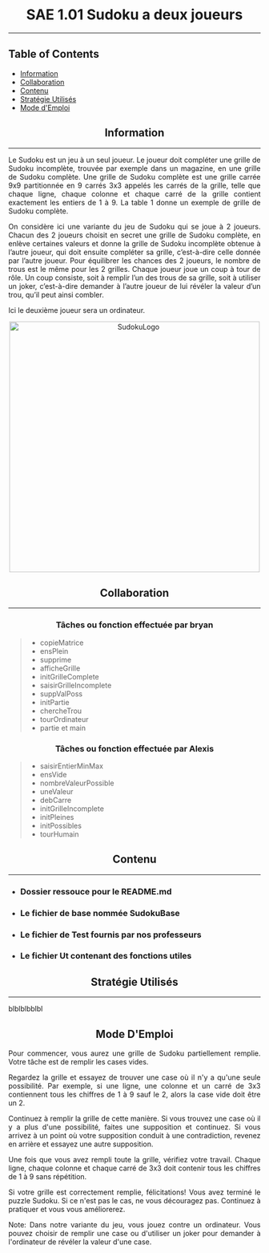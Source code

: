<h1 align="Center">
SAE 1.01 Sudoku a deux joueurs
</h1>

***
## Table of Contents
<ul>
<li><a href="#Information">Information</a></li>
<li><a href= >Collaboration</a></li>
<li><a href= >Contenu</a></li>
<li><a href= >Stratégie Utilisés</a></li>
<li><a href="#Mode_Emploi">Mode d'Emploi</a></li>
</ul>

<h2 align="Center" id="Information">
Information
</h2>

***

<div align="Justify">
Le Sudoku est un jeu à un seul joueur. Le joueur doit compléter une grille de Sudoku incomplète, trouvée par exemple dans un magazine, en une grille de Sudoku complète.
Une grille de Sudoku complète est une grille carrée 9x9 partitionnée en 9 carrés 3x3 appelés
les carrés de la grille, telle que chaque ligne, chaque colonne et chaque carré de la grille
contient exactement les entiers de 1 à 9. La table 1 donne un exemple de grille de Sudoku
complète.

On considère ici une variante du jeu de Sudoku qui se joue à 2 joueurs. Chacun des 2 joueurs
choisit en secret une grille de Sudoku complète, en enlève certaines valeurs et donne la grille
de Sudoku incomplète obtenue à l’autre joueur, qui doit ensuite compléter sa grille, c’est-à-dire celle donnée par l’autre joueur. Pour équilibrer les chances des 2 joueurs, le nombre de
trous est le même pour les 2 grilles. Chaque joueur joue un coup à tour de rôle. Un coup consiste, soit à remplir l’un des
trous de sa grille, soit à utiliser un joker, c’est-à-dire demander à l’autre joueur de lui révéler la valeur d’un trou, qu’il peut ainsi combler.

Ici le deuxième joueur sera un ordinateur.
</div>

<div align="Center">
<img src="Document/logoSudoku.png" alt="SudokuLogo" width="500"/></img>
</div>

<h2 align="Center">
Collaboration
</h2>

***
<h3 align="Center">
Tâches ou fonction effectuée par bryan
</h3>

> * copieMatrice 
> * ensPlein
> * supprime
> * afficheGrille
> * initGrilleComplete
> * saisirGrilleIncomplete
> * suppValPoss
> * initPartie
> * chercheTrou
> * tourOrdinateur
> * partie et main

<h3 align="Center">
Tâches ou fonction effectuée par Alexis
</h3>

> * saisirEntierMinMax
> * ensVide
> * nombreValeurPossible
> * uneValeur
> * debCarre
> * initGrilleIncomplete
> * initPleines
> * initPossibles
> * tourHumain

<h2 align="Center">
Contenu
</h2>

***
* <h3>Dossier ressouce pour le README.md</h3>
* <h3>Le fichier de base nommée SudokuBase</h3>
* <h3>Le fichier de Test fournis par nos professeurs</h3>
* <h3>Le fichier Ut contenant des fonctions utiles</h3>

<h2 align="Center">
Stratégie Utilisés
</h2>

***
blblblbblbl

<h2 align="Center" id="Mode_Emploi">
Mode D'Emploi
</h2>

<div align="Justify">Pour commencer, 
vous aurez une grille de Sudoku partiellement remplie. 
Votre tâche est de remplir les cases vides.

Regardez la grille et essayez de trouver une case où il n'y a qu'une seule possibilité.
Par exemple, si une ligne, une colonne et un carré de 3x3 contiennent tous les chiffres de 1 à 9 sauf le 2,
alors la case vide doit être un 2.

Continuez à remplir la grille de cette manière.
Si vous trouvez une case où il y a plus d'une possibilité, faites une supposition et continuez.
Si vous arrivez à un point où votre supposition conduit à une contradiction, revenez en arrière et essayez une autre supposition.

Une fois que vous avez rempli toute la grille, vérifiez votre travail.
Chaque ligne, chaque colonne et chaque carré de 3x3 doit contenir tous les chiffres de 1 à 9 sans répétition.

Si votre grille est correctement remplie, félicitations! Vous avez terminé le puzzle Sudoku. Si ce n'est pas le cas, ne vous découragez pas. Continuez à pratiquer et vous vous améliorerez.

Note: Dans notre variante du jeu, vous jouez contre un ordinateur.
Vous pouvez choisir de remplir une case ou d'utiliser un joker pour demander à l'ordinateur de révéler la valeur d'une case.
</div>